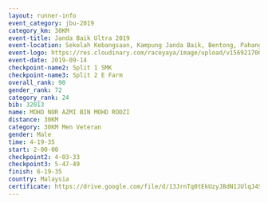 ```yaml
---
layout: runner-info 
event_category: jbu-2019 
category_km: 30KM 
event-title: Janda Baik Ultra 2019  
event-location: Sekolah Kebangsaan, Kampung Janda Baik, Bentong, Pahang, Malaysia 
event-logo: https://res.cloudinary.com/raceyaya/image/upload/v1569217009/logo/janda-baik_vch1pc.jpg 
event-date: 2019-09-14 
checkpoint-name2: Split 1 SMK 
checkpoint-name3: Split 2 E Farm 
overall_rank: 90
gender_rank: 72
category_rank: 24
bib: 32013
name: MOHD NOR AZMI BIN MOHD RODZI
distance: 30KM
category: 30KM Men Veteran
gender: Male
time: 4-19-35
start: 2-00-00
checkpoint2: 4-03-33
checkpoint3: 5-47-49
finish: 6-19-35
country: Malaysia
certificate: https://drive.google.com/file/d/13JrnTq0tEkUzyJBdN1JUlqJ4SdFl4xd3/view?usp=sharing
---
```

